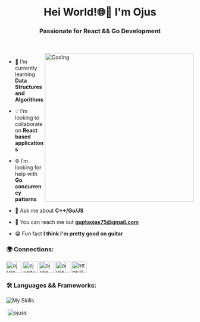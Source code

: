 <h1 align="center">Hei World!🌐🤖 I'm Ojus</h1>
<h3 align="center">Passionate for React && Go Development</h3>
<br></br>
<img align="right" alt="Coding" width="400" src="https://blog.jetbrains.com/wp-content/uploads/2021/02/Go_8001611039611515.gif">

- 🌱 I’m currently learning **Data Structures and Algorithms**

- 💡 I’m looking to collaborate on **React based applications**

- 🌐 I’m looking for help with **Go concurrency patterns**

- 🧠 Ask me about **C++/Go/JS**

- 📨 You can reach me out **guptaojas75@gmail.com**

- 😁 Fun fact **I think I'm pretty good on guitar**

<h3 align="left">🌍 Connections:</h3>
<p align="left">
<a href="https://linkedin.com/in/ojuss" target="blank"><img align="center" src="https://raw.githubusercontent.com/rahuldkjain/github-profile-readme-generator/master/src/images/icons/Social/linked-in-alt.svg" alt="ojuss" height="30" width="40" /></a>
<a href="https://instagram.com/ojusgup" target="blank"><img align="center" src="https://raw.githubusercontent.com/rahuldkjain/github-profile-readme-generator/master/src/images/icons/Social/instagram.svg" alt="ojusgup" height="30" width="40" /></a>
<a href="https://www.hackerrank.com/ojuss" target="blank"><img align="center" src="https://raw.githubusercontent.com/rahuldkjain/github-profile-readme-generator/master/src/images/icons/Social/hackerrank.svg" alt="ojuss" height="30" width="40" /></a>
<a href="https://www.leetcode.com/ojuss" target="blank"><img align="center" src="https://raw.githubusercontent.com/rahuldkjain/github-profile-readme-generator/master/src/images/icons/Social/leet-code.svg" alt="ojuss" height="30" width="40" /></a>
<a href="https://discord.gg/https://discord.gg/gprZUGqVSR" target="blank"><img align="center" src="https://raw.githubusercontent.com/rahuldkjain/github-profile-readme-generator/master/src/images/icons/Social/discord.svg" alt="https://discord.gg/gprZUGqVSR" height="30" width="40" /></a>
</p>

<h3 align="left">🛠️ Languages && Frameworks:</h3>

![My Skills](https://skillicons.dev/icons?i=cpp,go,c,js,html,css,figma,tailwind,react,redux,gcp,git,githubactions,vscode,linux,heroku,netlify&perline=9)

<p>&nbsp;<img align="center" src="https://github-readme-stats.vercel.app/api?username=ojuss&show_icons=true&locale=en&theme=dark" alt="ojuss" /></p>


